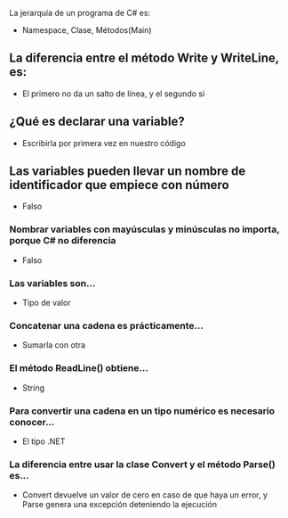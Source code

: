 La jerarquía de un programa de C# es:

- Namespace, Clase, Métodos(Main)

## La diferencia entre el método Write y WriteLine, es:

- El primero no da un salto de línea, y el segundo si

## ¿Qué es declarar una variable?

- Escribirla por primera vez en nuestro código

## Las variables pueden llevar un nombre de identificador que empiece con número

- Falso

### Nombrar variables con mayúsculas y minúsculas no importa, porque C# no diferencia

- Falso

### Las variables son...

- Tipo de valor


### Concatenar una cadena es prácticamente...

- Sumarla con otra

### El método ReadLine() obtiene...

- String

### Para convertir una cadena en un tipo numérico es necesario conocer...

- El tipo .NET

### La diferencia entre usar la clase Convert y el método Parse() es...

- Convert devuelve un valor de cero en caso de que haya un error, y Parse genera una excepción deteniendo la ejecución
